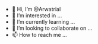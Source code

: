 - 👋 Hi, I’m @Arwatrial
- 👀 I’m interested in ...
- 🌱 I’m currently learning ...
- 💞️ I’m looking to collaborate on ...
- 📫 How to reach me ...

<!---
Arwatrial/Arwatrial is a ✨ special ✨ repository because its `README.md` (this file) appears on your GitHub profile.
You can click the Preview link to take a look at your changes.
--->
